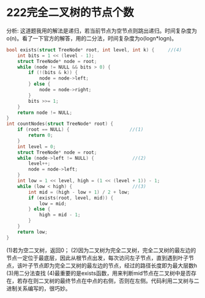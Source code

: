 # 222完全二叉树的节点个数

分析:
这道题我用的解法是递归，若当前节点为空节点则跳出递归。时间复杂度为o(n)。看了一下官方的解答，用的二分法，时间复杂度为o(logn*logn)。
```c
bool exists(struct TreeNode* root, int level, int k) {     //(4)
    int bits = 1 << (level - 1);
    struct TreeNode* node = root;
    while (node != NULL && bits > 0) {
        if (!(bits & k)) {
            node = node->left;
        } else {
            node = node->right;
        }
        bits >>= 1;
    }
    return node != NULL;
}
int countNodes(struct TreeNode* root) {
    if (root == NULL) {                      //(1)
        return 0;
    }
    int level = 0;
    struct TreeNode* node = root;
    while (node->left != NULL) {              //(2)
        level++;
        node = node->left;
    }
    int low = 1 << level, high = (1 << (level + 1)) - 1;
    while (low < high) {                      //(3)
        int mid = (high - low + 1) / 2 + low;
        if (exists(root, level, mid)) {
            low = mid;
        } else {
            high = mid - 1;
        }
    }
    return low;
}
```
 (1)若为空二叉树，返回0；
 (2)因为二叉树为完全二叉树，完全二叉树的最左边的节点一定位于最底层，因此从根节点出发，每次访问左子节点，直到遇到叶子节点，该叶子节点即为完全二叉树的最左边的节点，经过的路径长度即为最大层数h
 (3)用二分法查找
 (4)最重要的是exists函数，用来判断mid节点在二叉树中是否存在，若存在则二叉树的最终节点在中点的右侧，否则在左侧。代码利用二叉树与二进制关系编写的，很巧妙。
